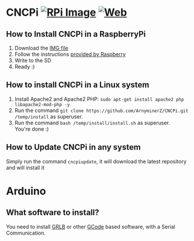 # CNCPi [![RPi Image](https://img.shields.io/badge/RPi%20version-v0.1.1-green.svg)](https://mega.nz/#!stdl1KhJ!xKgWGLVipQiJaQ315iOKmivwXRzTCyXC6xjMysisvio) [![Web](https://img.shields.io/badge/Web%20version-v0.1.103-green.svg)](https://github.com/ArnyminerZ/CNCPi/archive/master.zip)
## How to Install CNCPi in a RaspberryPi
1. Download the [IMG file](http://example.com/)
2. Follow the instructions [provided by Raspberry](https://www.raspberrypi.org/documentation/installation/installing-images/)
3. Write to the SD
4. Ready :)
## How to install CNCPi in a Linux system
1. Install Apache2 and Apache2 PHP: `sudo apt-get install apache2 php libapache2-mod-php -y`
2. Run the command `git clone https://github.com/ArnyminerZ/CNCPi.git /temp/install` as superuser.
3. Run the command `bash /temp/install/install.sh` as superuser.<br />
You're done :)
## How to Update CNCPi in any system
Simply run the command `cncpiupdate`, it will download the latest repository and will install it

# Arduino
## What software to install?
You need to install [GRLB](https://github.com/grbl/grbl) or other [GCode](http://reprap.org/wiki/G-code) based software, with a Serial Communication.
